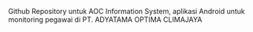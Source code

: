 Github Repository untuk AOC Information System, aplikasi Android untuk monitoring pegawai di PT. ADYATAMA OPTIMA CLIMAJAYA
